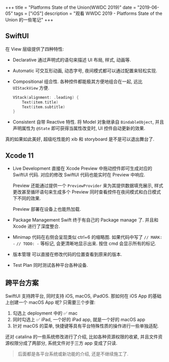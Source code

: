 +++
title = "Platforms State of the Union(WWDC 2019)"
date = "2019-06-05"
tags = ["iOS"]
description = "观看 WWDC 2019 - Platforms State of the Union 的一些笔记"
+++

## SwiftUI

在 View 层级提供了四种特性:

- Declarative
  通过声明式的语句来描述 UI 布局, 样式, 动画等.

- Automatic
  可交互形动画, 动态字号, 夜间模式都可以通过配置来轻松实现.
- Compositional
  组合性. 各种控件都能极其方便地组合在一起, 远比 `UIStackView` 方便.

  ```swift
  VStack(alignment: .leading) {
      Text(item.title)
      Text(item.subtitle)
  }
  ```

- Consistent
  自带 Reactive 特性. 将 Model 对象继承自 `BindableObject`, 并且声明属性为 `@State` 即可获得当属性改变时, UI 控件自动更新的效果.

真的如果如此美好, 超级吃性能的 xib 和 storyboard 是不是可以退出舞台了.

## Xcode 11

- Live Development
  直接在 Xcode Preview 中拖动控件即可生成对应的 SwiftUI 代码. 对应的修改 SwiftUI 代码也能实时在 Preview 中响应.

  Preview 还能通过提供一个 `PreviewProvider` 来为其提供数据填充展示, 样式更改甚至循环语句来生成多个 Preview 同时查看控件在夜间模式和白日模式下不同的效果.

  Preview 部署在设备上也能热加载.

- Package Management
  Swift 终于有自己的 Package manage 了. 并且和 Xcode 进行了深度整合.
- Minimap
  代码在右侧会呈现类似 ctrl+6 的缩略图.
  如果代码中写了 `// MARK: -` `// TODO: -` 等标记, 会更清晰地显示出来. 按住 cmd 会显示所有的标记.
- 版本管理
  可以直接在修改代码的位置查看到原来的版本.
- Test Plan
  同时测试各种平台各种设备.

## 跨平台方案

SwiftUI 支持跨平台, 同时支持 iOS, macOS, iPadOS. 那如何在 iOS App 的基础上创建一个 macOS App 呢? 只需要三个步骤:

1. 勾选上 deployment 中的 ✅ mac
2. 同时勾选上 ✅ iPad, 一个好的 iPad app, 就是一个好的 macOS app
3. 针对 macOS 的菜单, 快捷键等具有平台特殊性质的操作进行一些单独适配.

还对 catalina 的一些系统修改进行了介绍, 比如各种资源权限的收紧, 并且文件资源权限分成了两部分, 系统文件对于三方 app 变成了只读.

> 后面都是各平台系统或新功能的介绍, 还是不继续施工了.
